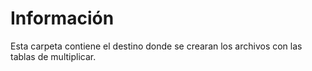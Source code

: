 # Información
Esta carpeta contiene el destino donde se crearan los archivos con las tablas de multiplicar.